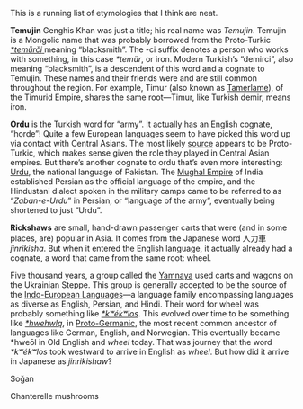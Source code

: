 This is a running list of etymologies that I think are neat.

**Temujin** Genghis Khan was just a title; his real name was *Temujin*. Temujin is a Mongolic name that was probably borrowed from the Proto-Turkic [*\*temürči* ](https://en.m.wiktionary.org/wiki/Temujin) meaning “blacksmith”. The -ci suffix denotes a person who works with something, in this case *\*temür*, or iron. Modern Turkish’s “demirci”, also meaning “blacksmith”, is a descendent of this word and a cognate to Temujin. These names and their friends were and are still common throughout the region. For example, Timur (also known as [Tamerlame](https://en.m.wikipedia.org/wiki/Timur)), of the Timurid Empire, shares the same root—Timur, like Turkish demir, means iron.

**Ordu** is the Turkish word for “army”. It actually has an English cognate, “horde”! Quite a few European languages seem to have picked this word up via contact with Central Asians. The most likely [source](https://en.m.wiktionary.org/wiki/horde) appears to be Proto-Turkic, which makes sense given the role they played in Central Asian empires. But there’s another cognate to ordu that’s even more interesting: [Urdu](https://en.m.wikipedia.org/wiki/Urdu), the national language of Pakistan. The [Mughal Empire](https://en.m.wikipedia.org/wiki/Mughal_Empire) of India established Persian as the official language of the empire, and the Hindustani dialect spoken in the military camps came to be referred to as “_Zaban-e-Urdu_” in Persian, or “language of the army”, eventually being shortened to just “Urdu”.

**Rickshaws** are small, hand-drawn passenger carts that were (and in some places, are) popular in Asia. It comes from the Japanese word 人力車 _jinrikisha_. But when it entered the English language, it actually already had a cognate, a word that came from the same root: wheel. 

Five thousand years, a group called the [Yamnaya](https://en.m.wikipedia.org/wiki/Yamnaya_culture) used carts and wagons on the Ukrainian Steppe. This group is generally accepted to be the source of the [Indo-European Languages](https://en.wikipedia.org/wiki/Indo-European_languages)—a language family encompassing languages as diverse as English, Persian, and Hindi. Their word for wheel was probably something like [*\*kʷékʷlos*](https://en.m.wiktionary.org/wiki/Reconstruction:Proto-Indo-European/k%CA%B7%C3%A9k%CA%B7los). This evolved over time to be something like [*\*hwehwlą*](https://en.wiktionary.org/wiki/Reconstruction:Proto-Germanic/hwehwl%C4%85), in [Proto-Germanic](https://en.m.wikipedia.org/wiki/Proto-Germanic_language), the most recent common ancestor of languages like German, English, and Norwegian. This eventually became *hweōl in Old English and *wheel* today. That was journey that the word *\*kʷékʷlos* took westward to arrive in English as *wheel*. But how did it arrive in Japanese as *jinrikishaw*?

Soğan

Chanterelle mushrooms

